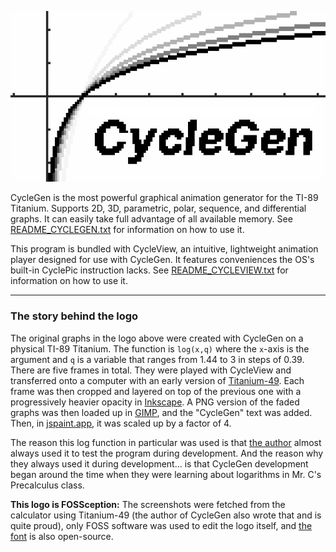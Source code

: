 ![CycleGen Logo](logo.png "CycleGen Logo")

CycleGen is the most powerful graphical animation generator for the TI-89 Titanium. Supports 2D, 3D, parametric, polar, sequence, and differential graphs. It can easily take full advantage of all available memory. See [README_CYCLEGEN.txt](README_CYCLEGEN.txt) for information on how to use it.

This program is bundled with CycleView, an intuitive, lightweight animation player designed for use with CycleGen. It features conveniences the OS's built-in CyclePic instruction lacks. See [README_CYCLEVIEW.txt](README_CYCLEVIEW.txt) for information on how to use it.

---

### The story behind the logo

The original graphs in the logo above were created with CycleGen on a physical TI-89 Titanium. The function is `log(x,q)` where the `x`-axis is the argument and `q` is a variable that ranges from 1.44 to 3 in steps of 0.39. There are five frames in total. They were played with CycleView and transferred onto a computer with an early version of [Titanium-49](https://github.com/ardent-development/Titanium-49/tree/6f9378f642d1616658067404d4832b5593017af4). Each frame was then cropped and layered on top of the previous one with a progressively heavier opacity in [Inkscape](https://inkscape.org/). A PNG version of the faded graphs was then loaded up in [GIMP](https://www.gimp.org/), and the "CycleGen" text was added. Then, in [jspaint.app](https://jspaint.app), it was scaled up by a factor of 4.

The reason this log function in particular was used is that [the author](https://github.com/twisted-nematic57) almost always used it to test the program during development. And the reason why they always used it during development... is that CycleGen development began around the time when they were learning about logarithms in Mr. C's Precalculus class.

**This logo is FOSSception:** The screenshots were fetched from the calculator using Titanium-49 (the author of CycleGen also wrote that and is quite proud), only FOSS software was used to edit the logo itself, and [the font](https://rsms.me/inter/) is also open-source.
